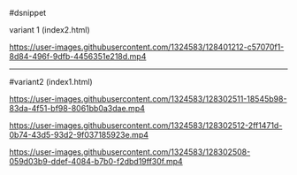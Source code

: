 #dsnippet

 variant 1 
 (index2.html)

https://user-images.githubusercontent.com/1324583/128401212-c57070f1-8d84-496f-9dfb-4456351e218d.mp4


 ----
 
 #variant2
 (index1.html)

https://user-images.githubusercontent.com/1324583/128302511-18545b98-83da-4f51-bf98-8061bb0a3dae.mp4



https://user-images.githubusercontent.com/1324583/128302512-2ff1471d-0b74-43d5-93d2-9f037185923e.mp4



https://user-images.githubusercontent.com/1324583/128302508-059d03b9-ddef-4084-b7b0-f2dbd19ff30f.mp4



